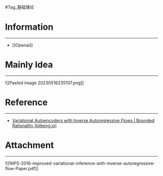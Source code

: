 #Tag_基础理论 
# Information
---
- [[Openai]]

# Mainly Idea
---
![[Pasted image 20230516235107.png]]

# Reference
---
- [Variational Autoencoders with Inverse Autoregressive Flows | Bounded Rationality (bjlkeng.io)](https://bjlkeng.io/posts/variational-autoencoders-with-inverse-autoregressive-flows/)

# Attachment
---
![[NIPS-2016-improved-variational-inference-with-inverse-autoregressive-flow-Paper.pdf]]